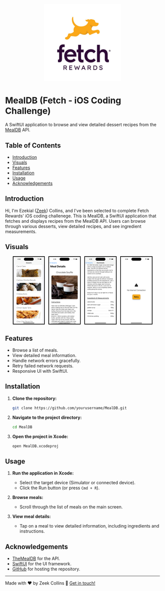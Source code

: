 <h1 align="center">
  <img width="250" src="./MealDB/Assets.xcassets/fetch_logo.imageset/1024.png" alt="Fetch Rewards Logo" />
</h1>

# MealDB (Fetch - iOS Coding Challenge)

A SwiftUI application to browse and view detailed dessert recipes from the [MealDB](https://themealdb.com/api.php) API.

## Table of Contents
- [Introduction](#introduction)
- [Visuals](#visuals)
- [Features](#features)
- [Installation](#installation)
- [Usage](#usage)
- [Acknowledgements](#acknowledgements)

## Introduction
Hi, I'm Ezekial ([Zeek](https://zeekcollins.com/)) Collins, and I've been selected to complete Fetch Rewards' iOS coding challenege. This is MealDB, a SwiftUI application that fetches and displays recipes from the MealDB API. Users can browse through various desserts, view detailed recipes, and see ingredient measurements.

## Visuals
<p align="center">
    <img src="./MealDB/Assets.xcassets/ContentView_screenshot.imageset/ContentView_screenshot.png" style="width: 20%; max-width: 225px; margin: 0rem 0.25rem; border: 2px solid black;" />
    <img src="./MealDB/Assets.xcassets/MealDetailView1_screenshot.imageset/MealDetailView1_screenshot.png" style="width: 20%; max-width: 225px; margin: 0rem 0.25rem; border: 2px solid black;" />
    <img src="./MealDB/Assets.xcassets/MealDetailView2_screenshot.imageset/MealDetailView2_screenshot.png" style="width: 20%; max-width: 225px; margin: 0rem 0.25rem; border: 2px solid black;" />
    <img src="./MealDB/Assets.xcassets/NoInternet_screenshot.imageset/NoInternet_screenshot.png" style="width: 20%; max-width: 225px; margin: 0rem 0.25rem; border: 2px solid black;" />
</p>

## Features
- Browse a list of meals.
- View detailed meal information.
- Handle network errors gracefully.
- Retry failed network requests.
- Responsive UI with SwiftUI.

## Installation
1. **Clone the repository:**
    ```bash
    git clone https://github.com/yourusername/MealDB.git
    ```
2. **Navigate to the project directory:**
    ```bash
    cd MealDB
    ```
3. **Open the project in Xcode:**
    ```bash
    open MealDB.xcodeproj
    ```

## Usage
1. **Run the application in Xcode:**
    - Select the target device (Simulator or connected device).
    - Click the Run button (or press `Cmd + R`).

2. **Browse meals:**
    - Scroll through the list of meals on the main screen.

3. **View meal details:**
    - Tap on a meal to view detailed information, including ingredients and instructions.

## Acknowledgements
- [TheMealDB](https://themealdb.com/api.php) for the API.
- [SwiftUI](https://developer.apple.com/xcode/swiftui/) for the UI framework.
- [GitHub](https://github.com/zeekcollins) for hosting the repository.

---

Made with ♥ by Zeek Collins :wave: [Get in touch!](https://www.linkedin.com/in/ezekialcollinsii/)



